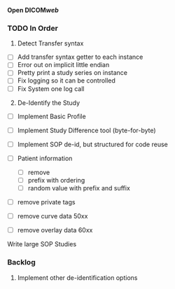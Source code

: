 <strong>Open DICOM<em>web</em></strong>

### TODO In Order

1. Detect Transfer syntax

  - [ ] Add transfer syntax getter to each instance
  - [ ] Error out on implicit little endian
  - [ ] Pretty print a study series on instance
  - [ ] Fix logging so it can be controlled
  - [ ] Fix System one log call

2. De-Identify the Study

  - [ ] Implement Basic Profile
  - [ ] Implement Study Difference tool (byte-for-byte)
  - [ ] Implement SOP de-id, but structured for code reuse
  - [ ] Patient information
       - [ ] remove
       - [ ] prefix with ordering
       - [ ] random value with prefix and suffix
  - [ ] remove private tags
  - [ ] remove curve data   50xx
  - [ ] remove overlay data 60xx


Write large SOP Studies

### Backlog
1. Implement other de-identification options



